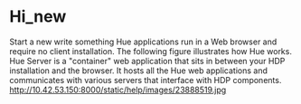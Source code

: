 # Hi_new
Start a new
write something
Hue applications run in a Web browser and require no client installation. 
The following figure illustrates how Hue works. Hue Server is a "container" web application that sits in between your HDP installation and the browser. It hosts all the Hue web applications and communicates with various servers that interface with HDP components.
http://10.42.53.150:8000/static/help/images/23888519.jpg
